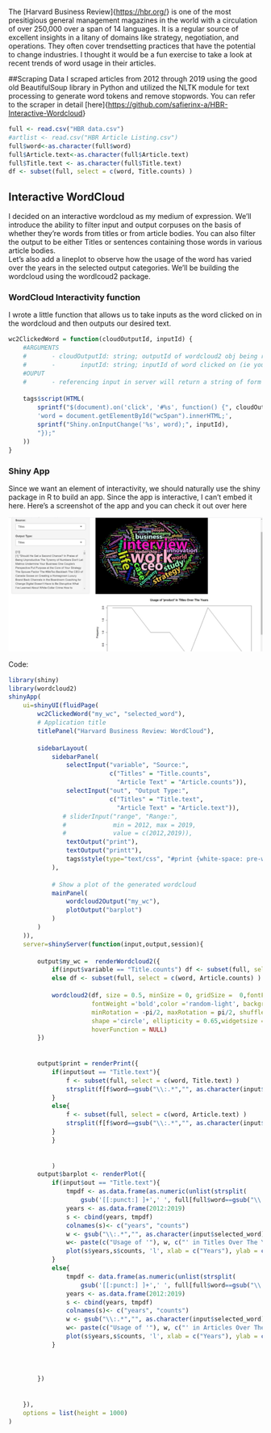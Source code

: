 The \[Harvard Business
Review\]{<a href="https://hbr.org/" class="uri">https://hbr.org/</a>} is
one of the most presitigious general management magazines in the world
with a circulation of over 250,000 over a span of 14 languages. It is a
regular source of excellent insights in a litany of domains like
strategy, negotiation, and operations. They often cover trendsetting
practices that have the potential to change industries. I thought it
would be a fun exercise to take a look at recent trends of word usage in
their articles.

\#\#Scraping Data I scraped articles from 2012 through 2019 using the
good old BeautifulSoup library in Python and utilized the NLTK module
for text processing to generate word tokens and remove stopwords. You
can refer to the scraper in detail
\[here\]{<a href="https://github.com/safierinx-a/HBR-Interactive-Wordcloud" class="uri">https://github.com/safierinx-a/HBR-Interactive-Wordcloud</a>}

``` r
full <- read.csv("HBR data.csv")
#artlist <- read.csv("HBR Article Listing.csv")
full$word<-as.character(full$word)
full$Article.text<-as.character(full$Article.text)
full$Title.text <- as.character(full$Title.text)
df <- subset(full, select = c(word, Title.counts) )
```

Interactive WordCloud
---------------------

I decided on an interactive wordcloud as my medium of expression. We’ll
introduce the ability to filter input and output corpuses on the basis
of whether they’re words from titles or from article bodies. You can
also filter the output to be either Titles or sentences containing those
words in various article bodies.  
Let’s also add a lineplot to observe how the usage of the word has
varied over the years in the selected output categories. We’ll be
building the wordcloud using the wordlcoud2 package.

### WordCloud Interactivity function

I wrote a little function that allows us to take inputs as the word
clicked on in the wordcloud and then outputs our desired text.

``` r
wc2ClickedWord = function(cloudOutputId, inputId) {
    #ARGUMENTS
    #       - cloudOutputId: string; outputId of wordcloud2 obj being rendered (should be identical to the value passed to wordcloud2Output)
    #       -       inputId: string; inputId of word clicked on (ie you will reference in server the word by input$inputId)
    #OUPUT
    #       - referencing input in server will return a string of form word:freq (same as hover info shown in wordcloud; ie 'super:32')
    
    tags$script(HTML(
        sprintf("$(document).on('click', '#%s', function() {", cloudOutputId),
        'word = document.getElementById("wcSpan").innerHTML;',
        sprintf("Shiny.onInputChange('%s', word);", inputId),
        "});"
    ))
}
```

### Shiny App

Since we want an element of interactivity, we should naturally use the
shiny package in R to build an app. Since the app is interactive, I
can’t embed it here. Here’s a screenshot of the app and you can check it
out over here

![](/post_resources/img.jpg)

Code:

``` r
library(shiny)
library(wordcloud2)
shinyApp(
    ui=shinyUI(fluidPage(
        wc2ClickedWord("my_wc", "selected_word"),
        # Application title
        titlePanel("Harvard Business Review: WordCloud"),
        
        sidebarLayout(
            sidebarPanel(
                selectInput("variable", "Source:",
                            c("Titles" = "Title.counts",
                              "Article Text" = "Article.counts")),
                selectInput("out", "Output Type:",
                            c("Titles" = "Title.text",
                              "Article Text" = "Article.text")),
               # sliderInput("range", "Range:",
               #             min = 2012, max = 2019,
               #             value = c(2012,2019)),
                textOutput("print"),
                textOutput("printt"),
                tags$style(type="text/css", "#print {white-space: pre-wrap;overflow-y:scroll; max-height: 200px;}")
            ),
            
            # Show a plot of the generated wordcloud
            mainPanel(
                wordcloud2Output("my_wc"),
                plotOutput("barplot")
            )
        )
    )),
    server=shinyServer(function(input,output,session){
        
        output$my_wc =  renderWordcloud2({
            if(input$variable == "Title.counts") df <- subset(full, select = c(word, Title.counts) )
            else df <- subset(full, select = c(word, Article.counts) )
            
            wordcloud2(df, size = 0.5, minSize = 0, gridSize =  0,fontFamily ='Segoe UI', 
                       fontWeight ='bold',color ='random-light', backgroundColor = "black",
                       minRotation = -pi/2, maxRotation = pi/2, shuffle = TRUE,rotateRatio = 0.4,
                       shape ='circle', ellipticity = 0.65,widgetsize = NULL, figPath = NULL,
                       hoverFunction = NULL) 
        })
        
        
        output$print = renderPrint({
            if(input$out == "Title.text"){
                f <- subset(full, select = c(word, Title.text) )
                strsplit(f[f$word==gsub("\\:.*","", as.character(input$selected_word)),]$Title.text, "\n")
            }
            else{
                f <- subset(full, select = c(word, Article.text) )
                strsplit(f[f$word==gsub("\\:.*","", as.character(input$selected_word)),]$Article.text, "\n")
            }
            }
            
            
            )
        output$barplot <- renderPlot({
            if(input$out == "Title.text"){
                tmpdf <- as.data.frame(as.numeric(unlist(strsplit(
                    gsub('[[:punct:] ]+',' ', full[full$word==gsub("\\:.*","", as.character(input$selected_word)),]$usage.in.titles), ' '))[2:9]))
                years <- as.data.frame(2012:2019)
                s <- cbind(years, tmpdf)
                colnames(s)<- c("years", "counts")
                w <- gsub("\\:.*","", as.character(input$selected_word))
                w<- paste(c("Usage of '"), w, c("' in Titles Over The Years"), sep = '')
                plot(s$years,s$counts, 'l', xlab = c("Years"), ylab = c("Frequency"), main = w)
            }
            else{
                tmpdf <- data.frame(as.numeric(unlist(strsplit(
                    gsub('[[:punct:] ]+',' ', full[full$word==gsub("\\:.*","", as.character(input$selected_word)),]$usage.in.articles), ' '))[2:9]))
                years <- as.data.frame(2012:2019)
                s <- cbind(years, tmpdf)
                colnames(s)<- c("years", "counts")
                w <- gsub("\\:.*","", as.character(input$selected_word))
                w<- paste(c("Usage of '"), w, c("' in Articles Over The Years"), sep = '')
                plot(s$years,s$counts, 'l', xlab = c("Years"), ylab = c("Frequency"), main = w)
            }
            

            
        })
        
        
    }),
    options = list(height = 1000)
)
```
